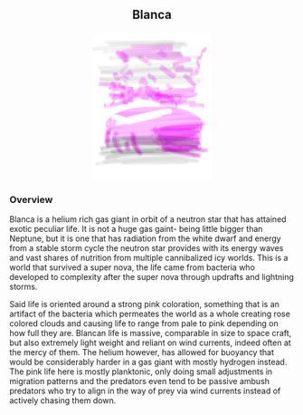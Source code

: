 <h2 align="center">Blanca
</h2>
<p align="center">
<img src="https://github.com/Insculpo/Sandbox_Galaxy/blob/Galactic/Stellar_Abyss_Setting_Bible/Photo_Directory/Blanca.png" width="210" height="260">
</p>

### Overview

Blanca is a helium rich gas giant in orbit of a neutron star that has attained exotic peculiar life.  It is not a huge gas gaint- being little bigger than Neptune,  but it is one that has radiation from the white dwarf and energy from a stable storm cycle the neutron star provides with its energy waves and vast shares of nutrition from multiple cannibalized icy worlds.  This is a world that survived a super nova, the life came from bacteria who developed to complexity after the super nova through updrafts and lightning storms.

Said life is oriented around a strong pink coloration, something that is an artifact of the bacteria which permeates the world as a whole creating rose colored clouds and causing life to range from pale to pink depending on how full they are.  Blancan life is massive, comparable in size to space craft, but also extremely light weight and reliant on wind currents, indeed often at the mercy of them.  The helium however, has allowed for buoyancy that would be considerably harder in a gas giant with mostly hydrogen instead.  The pink life here is mostly planktonic, only doing small adjustments in migration patterns and the predators even tend to be passive ambush predators who try to align in the way of prey via wind currents instead of actively chasing them down.
